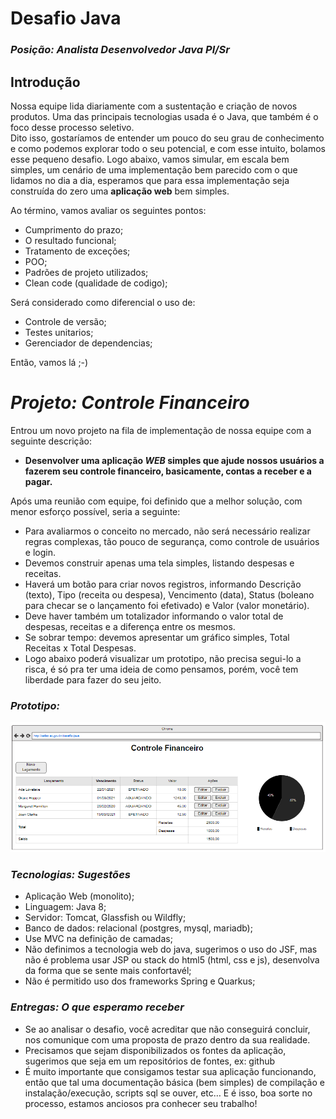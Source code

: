 # Desafio Java
### _Posição: Analista Desenvolvedor Java Pl/Sr_

## Introdução
<p>Nossa equipe lida diariamente com a sustentação e criação de novos produtos. Uma das principais tecnologias usada é o Java, que também é o foco desse processo seletivo. <br/>
Dito isso, gostaríamos de entender um pouco do seu grau de conhecimento e como podemos explorar todo o seu potencial, e com esse intuito, bolamos esse pequeno desafio. Logo abaixo, vamos simular, em escala bem simples, um cenário de uma implementação bem parecido com o que lidamos no dia a dia, esperamos que para essa implementação seja construída do zero uma <b>aplicação web</b> bem simples. 
</p>

Ao término, vamos avaliar os seguintes pontos: 
- Cumprimento do prazo;
- O resultado funcional; 
- Tratamento de exceções;
- POO;
- Padrões de projeto utilizados;
- Clean code (qualidade de codigo);

Será considerado como diferencial o uso de:
- Controle de versão;
- Testes unitarios;
- Gerenciador de dependencias;

Então, vamos lá ;-) 

# _Projeto: Controle Financeiro_
Entrou um novo projeto na fila de implementação de nossa equipe com a seguinte descrição: 
- <b>Desenvolver uma aplicação _WEB_ simples que ajude nossos usuários a fazerem seu controle financeiro, basicamente, contas a receber e a pagar. </b>

Após uma reunião com equipe, foi definido que a melhor solução, com menor esforço possível, seria a seguinte:
- Para avaliarmos o conceito no mercado, não será necessário realizar regras complexas, tão pouco de segurança, como controle de usuários e login. 
- Devemos construir apenas uma tela simples, listando despesas e receitas. 
- Haverá um botão para criar novos registros, informando Descrição (texto), Tipo (receita ou despesa), Vencimento (data), Status (boleano para checar se o lançamento foi efetivado)  e Valor (valor monetário).
- Deve haver também um totalizador informando o valor total de despesas, receitas e a diferença entre os mesmos.
- Se sobrar tempo: devemos apresentar um gráfico simples, Total Receitas x Total Despesas. 
- Logo abaixo poderá visualizar um prototipo, não precisa segui-lo a risca, é só pra ter uma ideia de como pensamos, porém, você tem liberdade para fazer do seu jeito.

### _Prototipo:_
![alt text](https://github.com/sefaz-acre/desafio-java/blob/main/prototipo-desafio-java.PNG?raw=true)


### _Tecnologias: Sugestões_
- Aplicação Web (monolito);
- Linguagem: Java 8;
- Servidor: Tomcat, Glassfish ou Wildfly;
- Banco de dados: relacional (postgres, mysql, mariadb);
- Use MVC na definição de camadas;
- Não definimos a tecnologia web do java, sugerimos o uso do JSF, mas não é problema usar JSP ou stack do html5 (html, css e js), desenvolva da forma que se sente mais confortavél;
- Não é permitido uso dos frameworks Spring e Quarkus;


### _Entregas: O que esperamo receber_
- Se ao analisar o desafio, você acreditar que não conseguirá concluir, nos comunique com uma proposta de prazo dentro da sua realidade.
- Precisamos que sejam disponibilizados os fontes da aplicação, sugerimos que seja em um repositórios de fontes, ex: github
- É muito importante que consigamos testar sua aplicação funcionando, então que tal uma documentação básica (bem simples) de compilação e instalação/execução, scripts sql se ouver, etc…
E é isso, boa sorte no processo, estamos anciosos pra conhecer seu trabalho!
